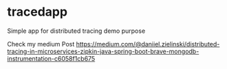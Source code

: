 # tracedapp
Simple app for distributed tracing demo purpose

Check my medium Post https://medium.com/@daniiel.zielinski/distributed-tracing-in-microservices-zipkin-java-spring-boot-brave-mongodb-instrumentation-c6058f1cb675
